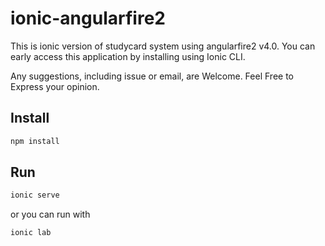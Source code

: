 # ionic-angularfire2
This is ionic version of studycard system using angularfire2 v4.0.
You can early access this application by installing using Ionic CLI.

Any suggestions, including issue or email, are Welcome.
Feel Free to Express your opinion.


## Install

```bash
npm install
```

## Run

```bash
ionic serve
```
or you can run with
```bash
ionic lab
```

